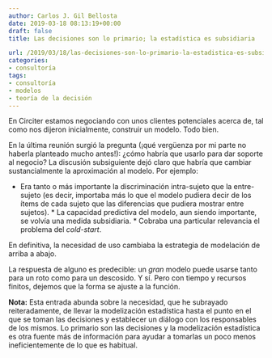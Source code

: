 ```yaml
---
author: Carlos J. Gil Bellosta
date: 2019-03-18 08:13:19+00:00
draft: false
title: Las decisiones son lo primario; la estadística es subsidiaria

url: /2019/03/18/las-decisiones-son-lo-primario-la-estadistica-es-subsidiaria/
categories:
- consultoría
tags:
- consultoría
- modelos
- teoría de la decisión
---
```





En Circiter estamos negociando con unos clientes potenciales acerca de, tal como nos dijeron inicialmente, construir un modelo. Todo bien.







En la última reunión surgió la pregunta (¡qué vergüenza por mi parte no haberla planteado mucho antes!): ¿cómo habría que usarlo para dar soporte al negocio? La discusión subsiguiente dejó claro que habría que cambiar sustancialmente la aproximación al modelo. Por ejemplo:





  * Era tanto o más importante la discriminación intra-sujeto que la entre-sujeto (es decir, importaba más lo que el modelo pudiera decir de los ítems de cada sujeto que las diferencias que pudiera mostrar entre sujetos).  * La capacidad predictiva del modelo, aun siendo importante, se volvía una medida subsidiaria.  * Cobraba una particular relevancia el problema del _cold-start_.





En definitiva, la necesidad de uso cambiaba la estrategia de modelación de arriba a abajo.







La respuesta de alguno es predecible: un _gran_ modelo puede usarse tanto para un roto como para un descosido. Y sí. Pero con tiempo y recursos finitos, dejemos que la forma se ajuste a la función.







**Nota:** Esta entrada abunda sobre la necesidad, que he subrayado reiteradamente, de llevar la modelización estadística hasta el punto en el que se toman las decisiones y establecer un diálogo con los responsables de los mismos. Lo primario son las decisiones y la modelización estadística es otra fuente más de información para ayudar a tomarlas un poco menos ineficientemente de lo que es habitual.



